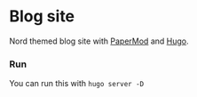 # Blog site

Nord themed blog site with [PaperMod](https://git.io/hugopapermod) and [Hugo](https://gohugo.io).

### Run

You can run this with `hugo server -D`
